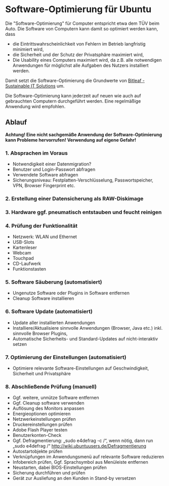 # Software-Optimierung für Ubuntu

Die "Software-Optimierung" für Computer entspricht etwa dem TÜV beim Auto. Die Software von Computern kann damit so optimiert werden kann, dass

  - die Eintrittswahrscheinlichkeit von Fehlern im Betrieb langfristig minimiert wird,
  - die Sicherheit und der Schutz der Privatsphäre maximiert wird,
  - Die Usability eines Computers maximiert wird, da z.B. alle notwendigen Anwendungen für möglichst alle Aufgaben des Nutzers installiert werden.

Damit setzt die Software-Optimierung die Grundwerte von [Bitleaf - Sustainable IT Solutions](https://www.bitleaf.de) um.

Die Software-Optimierung kann jederzeit auf neuen wie auch auf gebrauchten Computern durchgeführt werden. Eine regelmäßige Anwendung wird empfohlen.


## Ablauf

**Achtung! Eine nicht sachgemäße Anwendung der Software-Optimierung kann Probleme hervorrufen! Verwendung auf eigene Gefahr!**


### 1. Absprachen im Voraus

- Notwendigikeit einer Datenmigration?
- Benutzer und Login-Passwort abfragen
- Verwendete Software abfragen
- Sicherungsniveau: Festplatten-Verschlüsselung, Passwortspeicher, VPN, Browser Fingerprint etc.


### 2. Erstellung einer Datensicherung als RAW-Diskimage


### 3. Hardware ggf. pneumatisch entstauben und feucht reinigen


### 4. Prüfung der Funktionalität

- Netzwerk: WLAN und Ethernet
- USB-Slots
- Kartenleser
- Webcam
- Touchpad
- CD-Laufwerk
- Funktionstasten


### 5. Software Säuberung (automatisiert)

- Ungenutze Software oder Plugins in Software entfernen
- Cleanup Software installieren


### 6. Software Update (automatisiert)

- Update aller installierten Anwendungen
- Installiere/Aktualisiere sinnvolle Anwendungen (Browser, Java etc.) inkl. sinnvolle Browser Plugins,
- Automatische Sicherheits- und Standard-Updates auf nicht-interaktiv setzen


### 7. Optimierung der Einstellungen (automatisiert)

- Optimiere relevante Software-Einstellungen auf Geschwindigkeit, Sicherheit und Privatsphäre


### 8. Abschließende Prüfung (manuell)

- Ggf. weitere, unnütze Software entfernen
- Ggf. Cleanup software verwenden
- Auflösung des Monitors anpassen
- Energieoptionen optimieren
- Netzwerkeinstellungen prüfen
- Druckereinstellungen prüfen
- Adobe Flash Player testen
- Benutzerkonten-Check
- Ggf. Defragmentierung: „sudo e4defrag -c /“, wenn nötig, dann run „sudo e4defrag /“ http://wiki.ubuntuusers.de/Defragmentierung
- Autostartobjekte prüfen
- Verknüpfungen im Anwendungsmenü auf relevante Software reduzieren
- Infobereich prüfen, Ggf. Sprachsymbol aus Menüleiste entfernen
- Neustarten, dabei BIOS-Einstellungen prüfen
- Sicherung durchführen und prüfen
- Gerät zur Ausliefung an den Kunden in Stand-by versetzen
